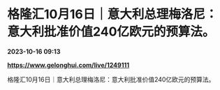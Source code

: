 # 格隆汇10月16日｜意大利总理梅洛尼：意大利批准价值240亿欧元的预算法。

**2023-10-16 09:13**

**https://www.gelonghui.com/live/1249111**

格隆汇10月16日｜意大利总理梅洛尼：意大利批准价值240亿欧元的预算法。